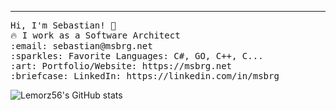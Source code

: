 <!-- <img src="https://raw.githubusercontent.com/Lemorz56/Lemorz56/master/banner-git.png"/> -->
<hr></hr>
<p align="left">
  <samp>
    Hi, I'm Sebastian! 👋 <br>
    🔥 I work as a Software Architect <br>
    :email:	sebastian@msbrg.net <br>
    :sparkles: Favorite Languages: C#, GO, C++, C... <br>
    :art: Portfolio/Website: https://msbrg.net <br>
    :briefcase: LinkedIn: https://linkedin.com/in/msbrg <br>
  </samp>
</p>

![Lemorz56's GitHub stats](https://github-readme-stats.vercel.app/api?username=Lemorz56&show_icons=true&theme=synthwave)
